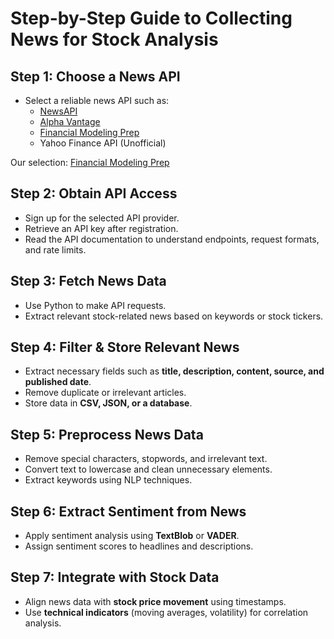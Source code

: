 # **Step-by-Step Guide to Collecting News for Stock Analysis**

## **Step 1: Choose a News API**
- Select a reliable news API such as:
  - [NewsAPI](https://newsapi.org/)
  - [Alpha Vantage](https://www.alphavantage.co/)
  - [Financial Modeling Prep](https://financialmodelingprep.com/)
  - Yahoo Finance API (Unofficial)
 
Our selection:  [Financial Modeling Prep](https://financialmodelingprep.com/)

## **Step 2: Obtain API Access**
- Sign up for the selected API provider.
- Retrieve an API key after registration.
- Read the API documentation to understand endpoints, request formats, and rate limits.

## **Step 3: Fetch News Data**
- Use Python to make API requests.
- Extract relevant stock-related news based on keywords or stock tickers.

## **Step 4: Filter & Store Relevant News**
- Extract necessary fields such as **title, description, content, source, and published date**.
- Remove duplicate or irrelevant articles.
- Store data in **CSV, JSON, or a database**.

## **Step 5: Preprocess News Data**
- Remove special characters, stopwords, and irrelevant text.
- Convert text to lowercase and clean unnecessary elements.
- Extract keywords using NLP techniques.

## **Step 6: Extract Sentiment from News**
- Apply sentiment analysis using **TextBlob** or **VADER**.
- Assign sentiment scores to headlines and descriptions.

## **Step 7: Integrate with Stock Data**
- Align news data with **stock price movement** using timestamps.
- Use **technical indicators** (moving averages, volatility) for correlation analysis.
